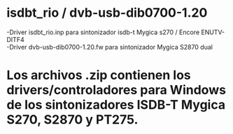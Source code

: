 # isdbt_rio / dvb-usb-dib0700-1.20
-Driver isdbt_rio.inp para sintonizador isdb-t Mygica s270 / Encore ENUTV-DITF4                                           
-Driver dvb-usb-dib0700-1.20.fw para sintonizador Mygica S2870 dual

# Los archivos .zip contienen los drivers/controladores para Windows de los sintonizadores ISDB-T Mygica S270, S2870 y PT275.
